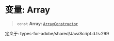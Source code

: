 # 变量: Array

> `const` **Array**: [`ArrayConstructor`](../interfaces/ArrayConstructor.md)

定义于: types-for-adobe/shared/JavaScript.d.ts:299
